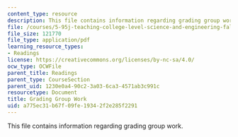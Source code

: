 ```yaml
---
content_type: resource
description: This file contains information regarding grading group work.
file: /courses/5-95j-teaching-college-level-science-and-engineering-fall-2015/a775ec31b67f09fe19342f2e285f2291_MIT5_95JF15_Group_work_.pdf
file_size: 121770
file_type: application/pdf
learning_resource_types:
- Readings
license: https://creativecommons.org/licenses/by-nc-sa/4.0/
ocw_type: OCWFile
parent_title: Readings
parent_type: CourseSection
parent_uid: 1230e0a4-90c2-3a03-6ca3-4571ab3c991c
resourcetype: Document
title: Grading Group Work
uid: a775ec31-b67f-09fe-1934-2f2e285f2291
---
```

This file contains information regarding grading group work.